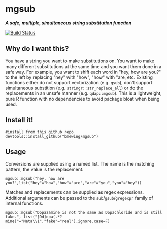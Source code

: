 # mgsub 

***A safe, multiple, simultaneous string substitution function***

[![Build Status](https://travis-ci.org/bmewing/mgsub.svg?branch=master)](https://travis-ci.org/bmewing/mgsub)

## Why do I want this?
You have a string you want to make substitutions on. You want to make many different substitutions at the same time and you want them done in a safe way.
For example, you want to shift each word in "hey, how are you?" to the left by replacing "hey" with "how", "how" with "are, etc.  Existing functions either do not support vectorization (e.g. `gsub`), don't support simultaneous substition (e.g. `stringr::str_replace_all`) or do the replacements in an unsafe manner (e.g. `qdap::mgsub`).
This is a lightweight, pure R function with no dependencies to avoid package bloat when being used.

## Install it!
    
    #install from this github repo
    devtools::install_github("bmewing/mgsub")

## Usage

Conversions are supplied using a named list.  The name is the matching pattern, the value is the replacement.

`mgsub::mgsub("hey, how are you?",list("hey"="how","how"="are","are"="you","you"="hey"))`

Matches and replacements can be supplied as regex expressions.  Additional arguments can be passed to the `sub`/`gsub`/`gregexpr` family of internal functions.

`mgsub::mgsub("Dopazamine is not the same as Dopachloride and is still fake.", list("[Dd]opa(.*?mine)"="Meta\\1","fake"="real"),ignore.case=F)`

